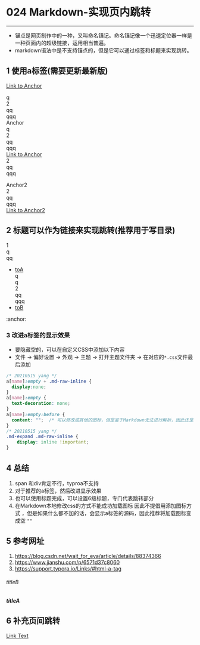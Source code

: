 # 024 Markdown-实现页内跳转    
---

- 锚点是网页制作中的一种，又叫命名锚记。命名锚记像一个迅速定位器一样是一种页面内的超级链接，运用相当普遍。  
- markdown语法中是不支持锚点的，但是它可以通过标签和标题来实现跳转。  

## 1 使用a标签(需要更新最新版)    

<a href="#anchor">Link to Anchor</a>  

q  
2  
qq  
qqq  
<a name="anchor"></a>Anchor  
q  
2  
qq  
qqq  
<a href="#anchor">Link to Anchor</a>  
2  
qq  
qqq   

<a name="anchor2"></a>Anchor2   
2  
qq  
qqq  
<a href="#anchor2">Link to Anchor2</a>

## 2 标题可以作为链接来实现跳转(推荐用于写目录)   

1  
q  
qq    

- [toA](#titleA)  
q  
q  
2  
qq  
qqq  
- [toB](#titleB)  

<body>:anchor: </body>

### 3 改进a标签的显示效果      
- 要隐藏空的，可以在自定义CSS中添加以下内容   
- 文件 -> 偏好设置 -> 外观  ->  主题  ->  打开主题文件夹  -> 在对应的`*.css`文件最后添加   
```css
/* 20210515 yang */
a[name]:empty + .md-raw-inline {
  display:none;
}
a[name]:empty {
  text-decoration: none;
}
a[name]:empty:before {
  content: "";  /* 可以修改成其他的图标，但是鉴于Markdown无法进行解析，因此还是把他变成 空  */
}
/* 20210515 yang */
.md-expand .md-raw-inline {  
    display: inline !important;
}
```

##  4 总结     
1. span 和div肯定不行，typroa不支持   
2. 对于推荐的a标签，然后改进显示效果  
3. 也可以使用标题完成，可以设置6级标题，专门代表跳转部分       
4. 在Markdown本地修改css的方式不能成功加载图标   因此不提倡用添加图标方式 ，但是如果什么都不加的话，会显示a标签的源码，因此推荐将加载图标变成空 `""`   


## 5 参考网址  
1. https://blog.csdn.net/wait_for_eva/article/details/88374366   
2. https://www.jianshu.com/p/6571d37c8060     
3. https://support.typora.io/Links/#html-a-tag  

###### titleB  
##### titleA



## 6 补充页间跳转   

[Link Text][Ref]

[Ref]: https://blog.csdn.net/u013502146/article/details/103171825 "optional title"